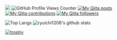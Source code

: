 ![](https://img.shields.io/github/last-commit/ryuichi1208/ryuichi1208/master?style=social)
![GitHub Profile Views Counter](https://komarev.com/ghpvc/?username=ryuichi1208)
[![My Qiita posts](https://qiita-badge.apiapi.app/s/ryuichi1208/posts.svg)](http://qiita.com/ryuichi1208)
[![My Qiita contributions](https://qiita-badge.apiapi.app/s/ryuichi1208/contributions.svg)](http://qiita.com/ryuichi1208)
[![My Qiita followers](https://qiita-badge.apiapi.app/s/ryuichi1208/followers.svg)](http://qiita.com/ryuichi1208)

![Top Langs](https://github-readme-stats.vercel.app/api/top-langs/?username=ryuichi1208&hide=html)
![ryuichi1208's github stats](https://github-readme-stats.vercel.app/api?username=ryuichi1208&show_icons=true&count_private=true&line_height=40)

[![trophy](https://github-profile-trophy.vercel.app/?username=ryuichi1208&column=7)](https://github.com/ryo-ma/github-profile-trophy)
